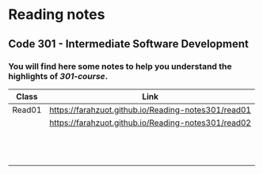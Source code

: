 # Reading notes
## Code 301 - Intermediate Software Development

### You will find here some notes to help you understand the **highlights** of *301-course*.

| Class  |                      Link                             |
| ---    |  ---------------------------------------------------  |
| Read01 |  https://farahzuot.github.io/Reading-notes301/read01  |
|        |  https://farahzuot.github.io/Reading-notes301/read02  |
|        |                                                       |
|        |                                                       |
|        |                                                       |
|        |                                                       |
|        |                                                       |
|        |                                                       |
|        |                                                       |
|        |                                                       |
|        |                                                       |
|        |                                                       |
|        |                                                       |
|        |                                                       |
